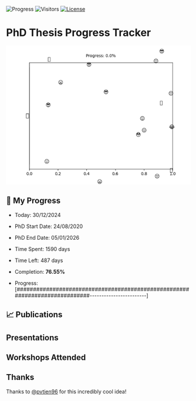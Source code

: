 ![Progress](https://img.shields.io/badge/Progress-76.55%25-7dc765?style=flat-square)
![Visitors](https://api.visitorbadge.io/api/combined?path=https%3A%2F%2Fgithub.com%2Fpvtien96%2FPhD_Thesis_Tracker&label=Views&labelColor=%2337d67a&countColor=%23ff8a65&style=flat-square)
[![License](https://img.shields.io/badge/License-Apache_2.0-blue.svg)](https://opensource.org/licenses/Apache-2.0)

# PhD Thesis Progress Tracker

<td style="width: 10%; padding: 10px; border: none;">
      <img src="progress.gif" alt="Progress" style="height: 10%">
</td>

## :calendar: My Progress

- Today: 30/12/2024
- PhD Start Date: 24/08/2020
- PhD End Date: 05/01/2026

- Time Spent: 1590 days
- Time Left: 487 days
- Completion: <b>76.55%</b>
- Progress: [############################################################################------------------------]

## 📈 Publications

## Presentations

## Workshops Attended

## Thanks

Thanks to [@pvtien96](https://github.com/pvtien96) for this incredibly cool idea!
